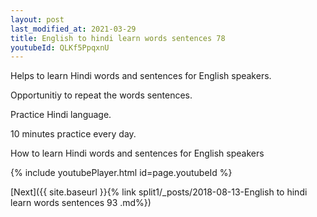 ```yaml
---
layout: post
last_modified_at: 2021-03-29
title: English to hindi learn words sentences 78 
youtubeId: QLKf5PpqxnU
---
```

 
 
Helps to learn Hindi words and sentences for English speakers.

Opportunitiy to repeat the words sentences. 

Practice Hindi language. 
 
10 minutes practice every day. 
 
How to learn Hindi words and sentences for English speakers 
 
{% include youtubePlayer.html id=page.youtubeId %}
 
 
[Next]({{ site.baseurl }}{% link  split1/_posts/2018-08-13-English to hindi learn words sentences 93 .md%})
 

